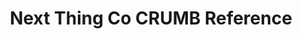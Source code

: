 ---
title: Next Thing Co CRUMB Reference

language_tabs:

toc_footers:
  - <a href='http://github.com/NextThingCo/Crumb-Docs'>Have something to add or change?<br>Visit our GitHub!</a>

includes:
  - overview
  - pins
  - pinusage
  - todo

search: true
---